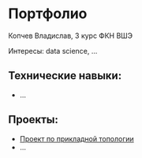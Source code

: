 # Портфолио

Копчев Владислав, 3 курс ФКН ВШЭ

Интересы: data science, ...

## Технические навыки:

- ...

## Проекты:

- [Проект по прикладной топологии](https://github.com/aefrt/project-topology)
- ...
